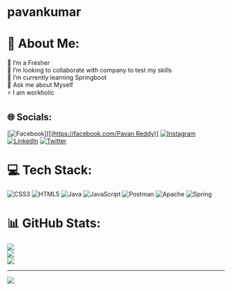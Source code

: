 # pavankumar

# 💫 About Me:
🔭 I’m a Fresher<br>👯 I’m looking to collaborate with company to test my skills<br>🌱 I’m currently learning Springboot<br>💬 Ask me about Myself<br>⚡ I am workholic


## 🌐 Socials:
[![Facebook](https://img.shields.io/badge/Facebook-%231877F2.svg?logo=Facebook&logoColor=white)][[[(https://facebook.com/Pavan Reddy)]](https://www.facebook.com/profile.php?id=100021540345228&sk=about) [![Instagram](https://img.shields.io/badge/Instagram-%23E4405F.svg?logo=Instagram&logoColor=white)](https://instagram.com/pavanreddy_muli) [![LinkedIn](https://img.shields.io/badge/LinkedIn-%230077B5.svg?logo=linkedin&logoColor=white)](https://linkedin.com/in/pavan-kumar-6621101b4) [![Twitter](https://img.shields.io/badge/Twitter-%231DA1F2.svg?logo=Twitter&logoColor=white)](https://twitter.com/pavan_reddy000) 

# 💻 Tech Stack:
![CSS3](https://img.shields.io/badge/css3-%231572B6.svg?style=for-the-badge&logo=css3&logoColor=white) ![HTML5](https://img.shields.io/badge/html5-%23E34F26.svg?style=for-the-badge&logo=html5&logoColor=white) ![Java](https://img.shields.io/badge/java-%23ED8B00.svg?style=for-the-badge&logo=java&logoColor=white) ![JavaScript](https://img.shields.io/badge/javascript-%23323330.svg?style=for-the-badge&logo=javascript&logoColor=%23F7DF1E) ![Postman](https://img.shields.io/badge/Postman-FF6C37?style=for-the-badge&logo=postman&logoColor=white) ![Apache](https://img.shields.io/badge/apache-%23D42029.svg?style=for-the-badge&logo=apache&logoColor=white) ![Spring](https://img.shields.io/badge/spring-%236DB33F.svg?style=for-the-badge&logo=spring&logoColor=white)
# 📊 GitHub Stats:
![](https://github-readme-stats.vercel.app/api?username=pavan6301&theme=dark&hide_border=false&include_all_commits=true&count_private=true)<br/>
![](https://github-readme-streak-stats.herokuapp.com/?user=pavan6301&theme=dark&hide_border=false)<br/>
![](https://github-readme-stats.vercel.app/api/top-langs/?username=pavan6301&theme=dark&hide_border=false&include_all_commits=true&count_private=true&layout=compact)

---
[![](https://visitcount.itsvg.in/api?id=pavan6301&icon=0&color=0)](https://visitcount.itsvg.in)

<!-- Proudly created with GPRM ( https://gprm.itsvg.in ) -->
